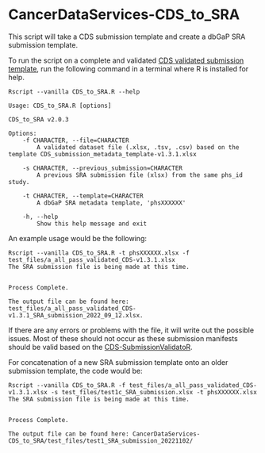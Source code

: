 # CancerDataServices-CDS_to_SRA
This script will take a CDS submission template and create a dbGaP SRA submission template.


To run the script on a complete and validated [CDS validated submission template](https://github.com/CBIIT/cds-model/tree/main/metadata-manifest), run the following command in a terminal where R is installed for help.


```
Rscript --vanilla CDS_to_SRA.R --help
```

```
Usage: CDS_to_SRA.R [options]

CDS_to_SRA v2.0.3

Options:
	-f CHARACTER, --file=CHARACTER
		A validated dataset file (.xlsx, .tsv, .csv) based on the template CDS_submission_metadata_template-v1.3.1.xlsx

	-s CHARACTER, --previous_submission=CHARACTER
		A previous SRA submission file (xlsx) from the same phs_id study.

	-t CHARACTER, --template=CHARACTER
		A dbGaP SRA metadata template, 'phsXXXXXX'

	-h, --help
		Show this help message and exit
```

An example usage would be the following:

```
Rscript --vanilla CDS_to_SRA.R -t phsXXXXXX.xlsx -f test_files/a_all_pass_validated_CDS-v1.3.1.xlsx 
The SRA submission file is being made at this time.


Process Complete.

The output file can be found here: test_files/a_all_pass_validated_CDS-v1.3.1_SRA_submission_2022_09_12.xlsx.
```

If there are any errors or problems with the file, it will write out the possible issues. Most of these should not occur as these submission manifests should be valid based on the [CDS-SubmissionValidatoR](https://github.com/CBIIT/CancerDataServices-SubmissionValidationR).

For concatenation of a new SRA submission template onto an older submission template, the code would be:

```
Rscript --vanilla CDS_to_SRA.R -f test_files/a_all_pass_validated_CDS-v1.3.1.xlsx -s test_files/test1c_SRA_submission.xlsx -t phsXXXXXX.xlsx 
The SRA submission file is being made at this time.


Process Complete.

The output file can be found here: CancerDataServices-CDS_to_SRA/test_files/test1_SRA_submission_20221102/
```
